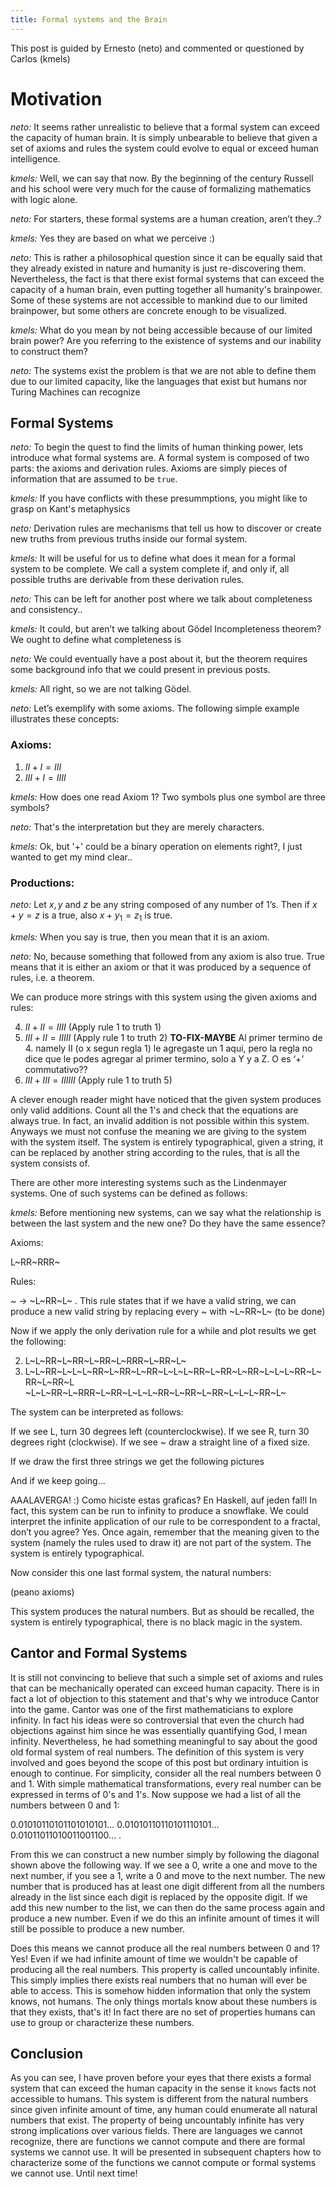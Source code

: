 ```yaml
---
title: Formal systems and the Brain
---
```


This post is guided by Ernesto (neto) and commented or questioned by Carlos (kmels)

# Motivation

_neto:_ It seems rather unrealistic to believe that a formal system can exceed the capacity of human brain. It is simply unbearable to believe that given a set of axioms and rules the system could evolve to equal or exceed human intelligence. 

_kmels:_ Well, we can say that now. By the beginning of the century Russell and his school were very much for the cause of formalizing mathematics with logic alone.

_neto:_ For starters, these formal systems are a human creation, aren’t they..? 

_kmels:_ Yes they are based on what we perceive :) 

_neto:_ This is rather a philosophical question since it can be equally said that they already existed in nature and humanity is just re-discovering them. Nevertheless, the fact is that there exist formal systems that can exceed the capacity of a human brain, even putting together all humanity's brainpower. Some of these systems are not accessible to mankind due to our limited brainpower, but some others are concrete enough to be visualized. 

_kmels:_ What do you mean by not being accessible because of our limited brain power? Are you referring to the existence of systems and our inability to construct them?

_neto:_ The systems exist the problem is that we are not able to define them due to our limited capacity, like the languages that exist but humans nor Turing Machines can recognize

## Formal Systems

_neto:_ To begin the quest to find the limits of human thinking power, lets introduce what formal systems are. A formal system is composed of two parts: the axioms and derivation rules. Axioms are simply pieces of information that are assumed to be `true`. 

_kmels:_ If you have conflicts with these presummptions, you might like to grasp on Kant's metaphysics

_neto:_ Derivation rules are mechanisms that tell us how to discover or create new truths from previous truths inside our formal system. 

_kmels:_ It will be useful for us to define what does it mean for a formal system to be complete. We call a system complete if, and only if, all possible truths are derivable from these derivation rules.

_neto:_ This can be left for another post where we talk about completeness and consistency.. 

_kmels:_ It could, but aren’t we talking about Gödel Incompleteness theorem? We ought to define what completeness is

_neto:_ We could eventually have a post about it, but the theorem requires some background info that we could present in previous posts.  

_kmels:_ All right, so we are not talking Gödel.

_neto:_ Let’s exemplify with some axioms. The following simple example illustrates these concepts:

### Axioms:

 1. $II+I=III$ 
 2. $III+I=IIII$

_kmels:_ How does one read Axiom 1? Two symbols plus one symbol are three symbols? 

_neto:_ That's the interpretation but they are merely characters.

_kmels:_ Ok, but '+' could be a binary operation on elements right?, I just wanted to get my mind clear..

### Productions:

_neto:_ Let $x,y$ and $z$ be any string composed of any number of 1’s. Then if $x+y=z$ is a true, also $x+y_1=z_1$ is true. 

_kmels:_ When you say is true, then you mean that it is an axiom. 

_neto:_ No, because something that followed from any axiom is also true. True means that it is either an axiom or that it was produced by a sequence of rules, i.e. a theorem. 

We can produce more strings with this system using the given axioms and rules:

 4. $II+II=IIII$ (Apply rule 1 to truth 1)
 5. $III+II=IIIII$ (Apply rule 1 to truth 2) **TO-FIX-MAYBE** Al primer termino de 4. namely II (o x segun regla 1) le agregaste un 1 aqui, pero la regla no dice que le podes agregar al primer termino, solo a Y y a Z. O es ‘+’ commutativo??
 6. $III+III=IIIIII$ (Apply rule 1 to truth 5) 

A clever enough reader might have noticed that the given system produces only valid additions. Count all the 1's and check that the equations are always true. In fact, an invalid addition is not possible within this system.  Anyways we must not confuse the meaning we are giving to the system with the system itself. The system is entirely typographical, given a string, it can be replaced by another string according to the rules, that is all the system consists of. 

There are other more interesting systems such as the Lindenmayer systems. One of such systems can be defined as follows: 

_kmels:_ Before mentioning new systems, can we say what the relationship is between the last system and the new one? Do they have the same essence?

Axioms:

  L~RR~RRR~

Rules:


~ -> ~L~RR~L~ . This rule states that if we have a valid string, we can produce a new valid string by replacing every ~ with  ~L~RR~L~ 
(to be done)

Now if we apply the only derivation rule for a while and plot results we get the following:

2. L~L~RR~L~RR~L~RR~L~RRR~L~RR~L~
3. L~L~RR~L~L~L~RR~L~RR~L~RR~L~L~L~RR~L~RR~L~RR~L~L~L~RR~L~RR~L~RR~L ~L~L~RR~L~RRR~L~RR~L~L~L~RR~L~RR~L~RR~L~L~L~RR~L~ 

The system can be interpreted as follows:

If we see L, turn 30 degrees left (counterclockwise).
If we see R, turn 30 degrees right (clockwise).
If we see ~ draw a straight line of a fixed size.

If we draw the first three strings we get the following pictures 

And if we keep going...

AAALAVERGA! :) Como hiciste estas graficas? En Haskell, auf jeden fal!l In fact, this system can be run to infinity to produce a snowflake. We could interpret the infinite application of our rule to be correspondent to a fractal, don’t you agree? Yes. Once again, remember that the meaning given to the system (namely the rules used to draw it) are not part of the system. The system is entirely typographical.

Now consider this one last formal system, the natural numbers:

(peano axioms)

This system produces the natural numbers. But as should be recalled, the system is entirely typographical, there is no black magic in the system.


## Cantor and Formal Systems 

It is still not convincing to believe that such a simple set of axioms and rules that can be mechanically operated can exceed human capacity. There is in fact a lot of objection to this statement and that's why we introduce Cantor into the game. Cantor was one of the first mathematicians to explore infinity. In fact his ideas were so controversial that even the church had objections against him since he was essentially quantifying God, I mean infinity. Nevertheless, he had something meaningful to say about the good old formal system of real numbers. The definition of this system is very involved and goes beyond the scope of this post but ordinary intuition is enough to continue. For simplicity, consider all the real numbers between 0 and 1. With simple mathematical transformations, every real number can be expressed in terms of 0's and 1's. Now suppose we had a list of all the numbers between 0 and 1:

0.01010110101101010101...
0.01010110110101110101...
0.01011011010011001100...
.

From this we can construct a new number simply by following the diagonal shown above the following way. If we see a 0, write a one and move to the next number, if you see a 1, write a 0 and move to the next number. The new number that is produced has at least one digit different from all the numbers already in the list since each digit is replaced by the opposite digit. If we add this new number to the list, we can then do the same process again and produce a new number. Even if we do this an infinite amount of times it will still be possible to produce a new number.

Does this means we cannot produce all the real numbers between 0 and 1? Yes! Even if we had infinite amount of time we wouldn't be capable of producing all the real numbers. This property is called uncountably infinite. This simply implies there exists real numbers that no human will ever be able to access. This is somehow hidden information that only the system knows, not humans. The only things mortals know about these numbers is that they exists, that's it! In fact there are no set of properties humans can use to group or characterize these numbers.


## Conclusion

As you can see, I have proven before your eyes that there exists a formal system that can exceed the human capacity in the sense it `knows` facts not accessible to humans. This system is different from the natural numbers since given infinite amount of time, any human could enumerate all natural numbers that exist. The property of being uncountably infinite has very strong implications over various fields. There are languages we cannot recognize, there are functions we cannot compute and there are formal systems we cannot use. It will be presented in subsequent chapters how to characterize some of the functions we cannot compute or formal systems we cannot use. Until next time! 
